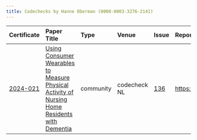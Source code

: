 ```yaml
---
title: Codechecks by Hanne Oberman (0000-0003-3276-2141)
---
```



|Certificate |Paper Title                                                                                    |Type      |Venue        |Issue |Report                                  |Check date |
|:-------|:---------------------------------------------|:------------------|:------------------|:---|:--------------------------|:------------------|
|[2024-021](https://codecheck.org.uk/register/certs/2024-021/)|[Using Consumer Wearables to Measure Physical Activity of Nursing Home Residents with Dementia ](https://doi.org/10.31234/osf.io/mqg86)|community |codecheck NL |[136](https://github.com/codecheckers/register/issues/136)|https://doi.org/10.5281/zenodo.14261193 |2024-11-28 |
